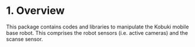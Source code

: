 # 1. Overview

This package contains codes and libraries to manipulate the Kobuki mobile base robot. This comprises the robot sensors (i.e. active cameras) and the scanse sensor.
